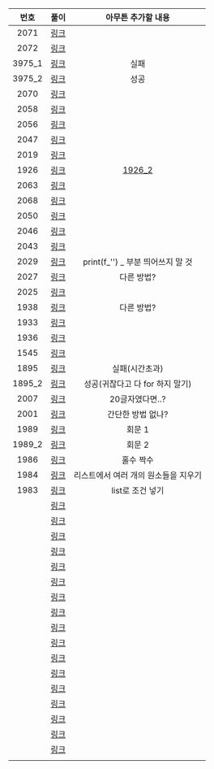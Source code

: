 |  번호  |        풀이         |          아무튼 추가할 내용          |
| :----: | :-----------------: | :----------------------------------: |
|  2071  |  [링크](./2071.py)  |                                      |
|  2072  |  [링크](./2072.py)  |                                      |
| 3975_1 | [링크](./3975_1.py) |                 실패                 |
| 3975_2 | [링크](./3975_2.py) |                 성공                 |
|  2070  |  [링크](./2070.py)  |                                      |
|  2058  |  [링크](./2058.py)  |                                      |
|  2056  |  [링크](./2056.py)  |                                      |
|  2047  |  [링크](./2047.py)  |                                      |
|  2019  |  [링크](./2019.py)  |                                      |
|  1926  |  [링크](./1926.py)  |        [1926_2](./1926_2.py)         |
|  2063  |  [링크](./2063.py)  |                                      |
|  2068  |  [링크](./2068.py)  |                                      |
|  2050  |  [링크](./2050.py)  |                                      |
|  2046  |  [링크](./2046.py)  |                                      |
|  2043  |  [링크](./2043.py)  |                                      |
|  2029  |  [링크](./2029.py)  |  print(f_'') _ 부분 띄어쓰지 말 것   |
|  2027  |  [링크](./2027.py)  |              다른 방법?              |
|  2025  |  [링크](./2025.py)  |                                      |
|  1938  |  [링크](./1938.py)  |              다른 방법?              |
|  1933  |  [링크](./1933.py)  |                                      |
|  1936  |  [링크](./1936.py)  |                                      |
|  1545  |  [링크](./1545.py)  |                                      |
|  1895  |  [링크](./1895.py)  |            실패(시간초과)            |
| 1895_2 | [링크](./1895_2.py) |   성공(귀찮다고 다 for 하지 말기)    |
|  2007  |  [링크](./2007.py)  |           20글자였다면..?            |
|  2001  |  [링크](./2001.py)  |          간단한 방법 없나?           |
|  1989  |  [링크](./1989.py)  |                회문 1                |
| 1989_2 | [링크](./1989_2.py) |                회문 2                |
|  1986  |  [링크](./1986.py)  |              홀수 짝수               |
|  1984  |  [링크](./1984.py)  | 리스트에서 여러 개의 원소들을 지우기 |
|  1983  |  [링크](./1983.py)  |           list로 조건 넣기           |
|        |    [링크](./.py)    |                                      |
|        |    [링크](./.py)    |                                      |
|        |    [링크](./.py)    |                                      |
|        |    [링크](./.py)    |                                      |
|        |    [링크](./.py)    |                                      |
|        |    [링크](./.py)    |                                      |
|        |    [링크](./.py)    |                                      |
|        |    [링크](./.py)    |                                      |
|        |    [링크](./.py)    |                                      |
|        |    [링크](./.py)    |                                      |
|        |    [링크](./.py)    |                                      |
|        |    [링크](./.py)    |                                      |
|        |    [링크](./.py)    |                                      |
|        |    [링크](./.py)    |                                      |
|        |    [링크](./.py)    |                                      |
|        |    [링크](./.py)    |                                      |
|        |    [링크](./.py)    |                                      |
|        |                     |                                      |

